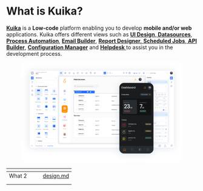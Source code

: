 # What is Kuika?

[**Kuika**](https://www.kuika.com/) is a **Low-code** platform enabling you to develop **mobile and/or web** applications. Kuika offers different views such as [**UI Design**](https://manual.kuika.com/ui-design/explore-ui-design-mode),[ **Datasources**](https://manual.kuika.com/data-sources/explore-datasources-mode), [**Process Automation**](https://manual.kuika.com/process-automation/process-automation), [**Email Builder**](https://manual.kuika.com/add-notifications/use-email-builder), [**Report Designer,** ](https://manual.kuika.com/report-designer/report-designer)[**Scheduled Jobs**](https://manual.kuika.com/scheduled-jobs/scheduled-jobs),[ **API Builder**](https://manual.kuika.com/api-builder/api-builder), [**Configuration Manager**](https://manual.kuika.com/create-your-application/what-is-config-manager) and [**Helpdesk** ](https://manual.kuika.com/beginning/learn-the-app-development-process-on-kuika/get-help-with-helpdesk)to assist you in the development process.

<figure><img src="../../../.gitbook/assets/image (1).png" alt=""><figcaption></figcaption></figure>

<table data-view="cards"><thead><tr><th></th><th></th><th></th><th data-hidden data-card-target data-type="content-ref"></th></tr></thead><tbody><tr><td>What 2</td><td></td><td></td><td><a href="design.md">design.md</a></td></tr><tr><td></td><td></td><td></td><td></td></tr><tr><td></td><td></td><td></td><td></td></tr></tbody></table>
